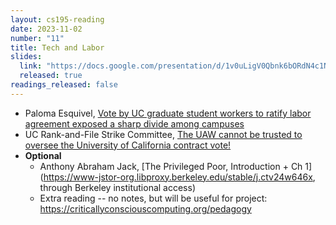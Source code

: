```yaml
---
layout: cs195-reading
date: 2023-11-02
number: "11"
title: Tech and Labor
slides:
  link: "https://docs.google.com/presentation/d/1v0uLigV0Qbnk6bORdN4c1Noa74xNer_mt9mUmbW4_Vw/edit#slide=id.p"
  released: true
readings_released: false
---
```


- Paloma Esquivel, [Vote by UC graduate student workers to ratify labor agreement exposed a sharp divide among campuses](https://archive.ph/VFt06#selection-1575.21-1575.100)
- UC Rank-and-File Strike Committee, [The UAW cannot be trusted to oversee the University of California contract vote!](https://www.wsws.org/en/articles/2022/12/22/oxvw-d22.html)
- **Optional**
  - Anthony Abraham Jack, [The Privileged Poor, Introduction + Ch 1](https://www-jstor-org.libproxy.berkeley.edu/stable/j.ctv24w646x, through Berkeley institutional access)
  - Extra reading -- no notes, but will be useful for project: <https://criticallyconsciouscomputing.org/pedagogy>
